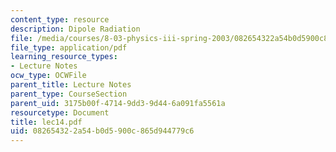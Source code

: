 ```yaml
---
content_type: resource
description: Dipole Radiation
file: /media/courses/8-03-physics-iii-spring-2003/082654322a54b0d5900c865d944779c6_lec14.pdf
file_type: application/pdf
learning_resource_types:
- Lecture Notes
ocw_type: OCWFile
parent_title: Lecture Notes
parent_type: CourseSection
parent_uid: 3175b00f-4714-9dd3-9d44-6a091fa5561a
resourcetype: Document
title: lec14.pdf
uid: 08265432-2a54-b0d5-900c-865d944779c6
---
```

